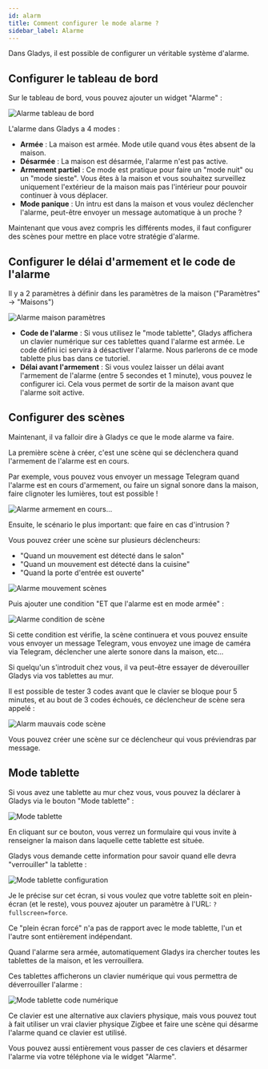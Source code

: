 ```yaml
---
id: alarm
title: Comment configurer le mode alarme ?
sidebar_label: Alarme
---
```


Dans Gladys, il est possible de configurer un véritable système d'alarme.

## Configurer le tableau de bord

Sur le tableau de bord, vous pouvez ajouter un widget "Alarme" :

![Alarme tableau de bord](../../../../../static/img/docs/fr/dashboard/alarm/alarm-dashboard.jpg)

L'alarme dans Gladys a 4 modes :

- **Armée** : La maison est armée. Mode utile quand vous êtes absent de la maison.
- **Désarmée** : La maison est désarmée, l'alarme n'est pas active.
- **Armement partiel** : Ce mode est pratique pour faire un "mode nuit" ou un "mode sieste". Vous êtes à la maison et vous souhaitez surveillez uniquement l'extérieur de la maison mais pas l'intérieur pour pouvoir continuer à vous déplacer.
- **Mode panique** : Un intru est dans la maison et vous voulez déclencher l'alarme, peut-être envoyer un message automatique à un proche ?

Maintenant que vous avez compris les différents modes, il faut configurer des scènes pour mettre en place votre stratégie d'alarme.

## Configurer le délai d'armement et le code de l'alarme

Il y a 2 paramètres à définir dans les paramètres de la maison ("Paramètres" -> "Maisons")

![Alarme maison paramètres](../../../../../static/img/docs/fr/dashboard/alarm/alarm-house-settings.jpg)

- **Code de l'alarme** : Si vous utilisez le "mode tablette", Gladys affichera un clavier numérique sur ces tablettes quand l'alarme est armée. Le code défini ici servira à désactiver l'alarme. Nous parlerons de ce mode tablette plus bas dans ce tutoriel.
- **Délai avant l'armement** : Si vous voulez laisser un délai avant l'armement de l'alarme (entre 5 secondes et 1 minute), vous pouvez le configurer ici. Cela vous permet de sortir de la maison avant que l'alarme soit active.

## Configurer des scènes

Maintenant, il va falloir dire à Gladys ce que le mode alarme va faire.

La première scène à créer, c'est une scène qui se déclenchera quand l'armement de l'alarme est en cours.

Par exemple, vous pouvez vous envoyer un message Telegram quand l'alarme est en cours d'armement, ou faire un signal sonore dans la maison, faire clignoter les lumières, tout est possible !

![Alarme armement en cours...](../../../../../static/img/docs/fr/dashboard/alarm/alarm-arming.jpg)

Ensuite, le scénario le plus important: que faire en cas d'intrusion ?

Vous pouvez créer une scène sur plusieurs déclencheurs:

- "Quand un mouvement est détecté dans le salon"
- "Quand un mouvement est détecté dans la cuisine"
- "Quand la porte d'entrée est ouverte"

![Alarme mouvement scènes](../../../../../static/img/docs/fr/dashboard/alarm/alarm-scene-motion.jpg)

Puis ajouter une condition "ET que l'alarme est en mode armée" :

![Alarme condition de scène](../../../../../static/img/docs/fr/dashboard/alarm/alarm-condition.jpg)

Si cette condition est vérifie, la scène continuera et vous pouvez ensuite vous envoyer un message Telegram, vous envoyez une image de caméra via Telegram, déclencher une alerte sonore dans la maison, etc...

Si quelqu'un s'introduit chez vous, il va peut-être essayer de déverouiller Gladys via vos tablettes au mur.

Il est possible de tester 3 codes avant que le clavier se bloque pour 5 minutes, et au bout de 3 codes échoués, ce déclencheur de scène sera appelé :

![Alarm mauvais code scène](../../../../../static/img/docs/fr/dashboard/alarm/wrong-alarm-code.jpg)

Vous pouvez créer une scène sur ce déclencheur qui vous préviendras par message.

## Mode tablette

Si vous avez une tablette au mur chez vous, vous pouvez la déclarer à Gladys via le bouton "Mode tablette" :

![Mode tablette](../../../../../static/img/docs/fr/dashboard/alarm/alarm-tablet-mode-button.jpg)

En cliquant sur ce bouton, vous verrez un formulaire qui vous invite à renseigner la maison dans laquelle cette tablette est située.

Gladys vous demande cette information pour savoir quand elle devra "verrouiller" la tablette :

![Mode tablette configuration](../../../../../static/img/docs/fr/dashboard/alarm/alarm-tablet-mode-config.jpg)

Je le précise sur cet écran, si vous voulez que votre tablette soit en plein-écran (et le reste), vous pouvez ajouter un paramètre à l'URL: `?fullscreen=force`.

Ce "plein écran forcé" n'a pas de rapport avec le mode tablette, l'un et l'autre sont entièrement indépendant.

Quand l'alarme sera armée, automatiquement Gladys ira chercher toutes les tablettes de la maison, et les verrouillera.

Ces tablettes afficherons un clavier numérique qui vous permettra de déverrouiller l'alarme :

![Mode tablette code numérique](../../../../../static/img/docs/fr/dashboard/alarm/alarm-tablet-mode-locked.jpg)

Ce clavier est une alternative aux claviers physique, mais vous pouvez tout à fait utiliser un vrai clavier physique Zigbee et faire une scène qui désarme l'alarme quand ce clavier est utilisé.

Vous pouvez aussi entièrement vous passer de ces claviers et désarmer l'alarme via votre téléphone via le widget "Alarme".
